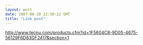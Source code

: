 ```yaml
---
layout: post
date: 2007-06-28 22:50:22 GMT
title: "Link post"
---
```

<http://www.tecnu.com/products.cfm?id=1F5604C8-9D05-4675-56129F6D83DF2417&section=1>

